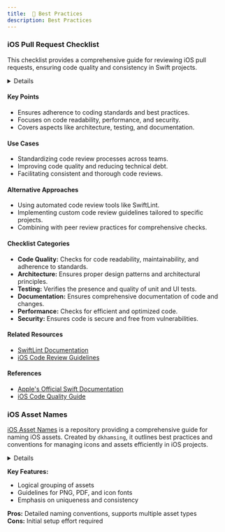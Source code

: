 ```yaml
---
title:  📏 Best Practices
description: Best Practices
---
```

### iOS Pull Request Checklist

This checklist provides a comprehensive guide for reviewing iOS pull requests, ensuring code quality and consistency in Swift projects.

<details>

**URL:** [iOS Pull Request Checklist](https://github.com/aryamansharda/iOS-Pull-Request-Checklist)

**Source:** [GitHub Repository](https://github.com/aryamansharda/iOS-Pull-Request-Checklist)

**Author:** `Aryaman Sharda`

**Tags:**  
`Swift`, `iOS`, `Code Review`, `Best Practices`

**Platforms Supported:** iOS

**Swift Version:** 5.0 and above
</details>

#### Key Points
- Ensures adherence to coding standards and best practices.
- Focuses on code readability, performance, and security.
- Covers aspects like architecture, testing, and documentation.

#### Use Cases
- Standardizing code review processes across teams.
- Improving code quality and reducing technical debt.
- Facilitating consistent and thorough code reviews.

#### Alternative Approaches
- Using automated code review tools like SwiftLint.
- Implementing custom code review guidelines tailored to specific projects.
- Combining with peer review practices for comprehensive checks.

#### Checklist Categories
- **Code Quality:** Checks for code readability, maintainability, and adherence to standards.
- **Architecture:** Ensures proper design patterns and architectural principles.
- **Testing:** Verifies the presence and quality of unit and UI tests.
- **Documentation:** Ensures comprehensive documentation of code and changes.
- **Performance:** Checks for efficient and optimized code.
- **Security:** Ensures code is secure and free from vulnerabilities.

#### Related Resources
- [SwiftLint Documentation](https://realm.github.io/SwiftLint/)
- [iOS Code Review Guidelines](#)

#### References
- [Apple's Official Swift Documentation](https://developer.apple.com/documentation/swift)
- [iOS Code Quality Guide](#)

<LinkCard title="Visit Checklist" href="https://github.com/aryamansharda/iOS-Pull-Request-Checklist" />

### iOS Asset Names

[iOS Asset Names](https://github.com/dkhamsing/ios-asset-names) is a repository providing a comprehensive guide for naming iOS assets. Created by `dkhamsing`, it outlines best practices and conventions for managing icons and assets efficiently in iOS projects.

<details>
**URL:** https://github.com/dkhamsing/ios-asset-names

**Authors:** `dkhamsing`

**Support Channels:** GitHub Issues, Twitter

</details>

**Key Features:**
- Logical grouping of assets
- Guidelines for PNG, PDF, and icon fonts
- Emphasis on uniqueness and consistency

**Pros:** Detailed naming conventions, supports multiple asset types  
**Cons:** Initial setup effort required

<LinkCard title="Visit iOS Asset Names" href="https://github.com/dkhamsing/ios-asset-names" />
